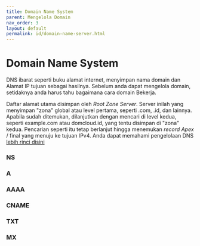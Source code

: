 ```yaml
---
title: Domain Name System
parent: Mengelola Domain
nav_order: 3
layout: default
permalink: id/domain-name-server.html
---
```


# Domain Name System

DNS ibarat seperti buku alamat internet, menyimpan nama domain dan Alamat IP tujuan sebagai hasilnya. Sebelum anda dapat mengelola domain, setidaknya anda harus tahu bagaimana cara domain Bekerja.

Daftar alamat utama disimpan oleh *Root Zone Server*. Server inilah yang menyimpan "zona" global atau level pertama, seperti .com, .id, dan lainnya. Apabila sudah ditemukan, dilanjutkan dengan mencari di level kedua, seperti example.com atau domcloud.id, yang tentu disimpan di "zona" kedua. Pencarian seperti itu tetap berlanjut hingga menemukan *record Apex* / final yang menuju ke tujuan IPv4. Anda dapat memahami pengelolaan DNS [lebih rinci disini](manage-domain.html)

### NS

### A

### AAAA

### CNAME

### TXT

### MX

